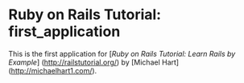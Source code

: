 # Ruby on Rails Tutorial: first_application

This is the first application for
[*Ruby on Rails Tutorial: Learn Rails by Example*] (http://railstutorial.org/)
by [Michael Hart] (http://michaelhart1.com/).